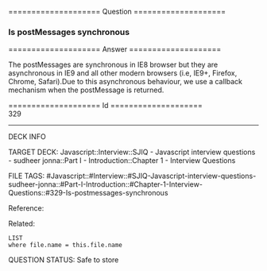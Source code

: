 ==================== Question ====================  

### Is postMessages synchronous  

==================== Answer ====================  

The postMessages are synchronous in IE8 browser but they are asynchronous in IE9 and all other modern browsers (i.e, IE9+, Firefox, Chrome, Safari).Due to this asynchronous behaviour, we use a callback mechanism when the postMessage is returned.

==================== Id ====================  
329

---

DECK INFO

TARGET DECK: Javascript::Interview::SJIQ - Javascript interview questions - sudheer jonna::Part I - Introduction::Chapter 1 - Interview Questions

FILE TAGS: #Javascript::#Interview::#SJIQ-Javascript-interview-questions-sudheer-jonna::#Part-I-Introduction::#Chapter-1-Interview-Questions::#329-Is-postmessages-synchronous

Reference:

Related:

```dataview
LIST
where file.name = this.file.name
```

QUESTION STATUS: Safe to store
